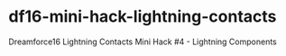 # df16-mini-hack-lightning-contacts
Dreamforce16 Lightning Contacts Mini Hack #4 - Lightning Components
